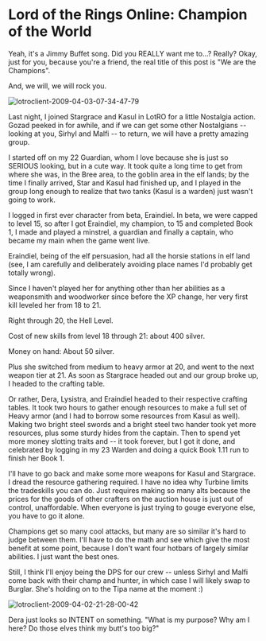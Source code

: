# Lord of the Rings Online: Champion of the World

Yeah, it's a Jimmy Buffet song. Did you REALLY want me to...? Really? Okay, just for you, because you're a friend, the real title of this post is "We are the Champions".

And, we will, we will rock you.

![lotroclient-2009-04-03-07-34-47-79](http://westkarana.com/wp-content/uploads/2009/04/lotroclient-2009-04-03-07-34-47-79.jpg "lotroclient-2009-04-03-07-34-47-79")

Last night, I joined Stargrace and Kasul in LotRO for a little Nostalgia action. Gozad peeked in for awhile, and if we can get some other Nostalgians -- looking at you, Sirhyl and Malfi -- to return, we will have a pretty amazing group. 

I started off on my 22 Guardian, whom I love because she is just so SERIOUS looking, but in a cute way. It took quite a long time to get from where she was, in the Bree area, to the goblin area in the elf lands; by the time I finally arrived, Star and Kasul had finished up, and I played in the group long enough to realize that two tanks (Kasul is a warden) just wasn't going to work.

I logged in first ever character from beta, Eraindiel. In beta, we were capped to level 15, so after I got Eraindiel, my champion, to 15 and completed Book 1, I made and played a minstrel, a guardian and finally a captain, who became my main when the game went live.

Eraindiel, being of the elf persuasion, had all the horsie stations in elf land (see, I am carefully and deliberately avoiding place names I'd probably get totally wrong).

Since I haven't played her for anything other than her abilities as a weaponsmith and woodworker since before the XP change, her very first kill leveled her from 18 to 21.

Right through 20, the Hell Level.

Cost of new skills from level 18 through 21: about 400 silver.

Money on hand: About 50 silver.

Plus she switched from medium to heavy armor at 20, and went to the next weapon tier at 21. As soon as Stargrace headed out and our group broke up, I headed to the crafting table.

Or rather, Dera, Lysistra, and Eraindiel headed to their respective crafting tables. It took two hours to gather enough resources to make a full set of Heavy armor (and I had to borrow some resources from Kasul as well). Making two bright steel swords and a bright steel two hander took yet more resources, plus some sturdy hides from the captain. Then to spend yet more money slotting traits and -- it took forever, but I got it done, and celebrated by logging in my 23 Warden and doing a quick Book 1.11 run to finish her Book 1.

I'll have to go back and make some more weapons for Kasul and Stargrace. I dread the resource gathering required. I have no idea why Turbine limits the tradeskills you can do. Just requires making so many alts because the prices for the goods of other crafters on the auction house is just out of control, unaffordable. When everyone is just trying to gouge everyone else, you have to go it alone.

Champions get so many cool attacks, but many are so similar it's hard to judge between them. I'll have to do the math and see which give the most benefit at some point, because I don't want four hotbars of largely similar abilities. I just want the best ones.

Still, I think I'll enjoy being the DPS for our crew -- unless Sirhyl and Malfi come back with their champ and hunter, in which case I will likely swap to Burglar. She's holding on to the Tipa name at the moment :)

![lotroclient-2009-04-02-21-28-00-42](http://westkarana.com/wp-content/uploads/2009/04/lotroclient-2009-04-02-21-28-00-42.jpg "lotroclient-2009-04-02-21-28-00-42")

Dera just looks so INTENT on something. "What is my purpose? Why am I here? Do those elves think my butt's too big?"

